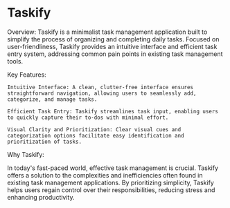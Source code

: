 # Taskify

Overview:
Taskify is a minimalist task management application built to simplify the process of organizing and completing daily tasks. Focused on user-friendliness, Taskify provides an intuitive interface and efficient task entry system, addressing common pain points in existing task management tools.

Key Features:

    Intuitive Interface: A clean, clutter-free interface ensures straightforward navigation, allowing users to seamlessly add, categorize, and manage tasks.

    Efficient Task Entry: Taskify streamlines task input, enabling users to quickly capture their to-dos with minimal effort.

    Visual Clarity and Prioritization: Clear visual cues and categorization options facilitate easy identification and prioritization of tasks.

Why Taskify:

In today's fast-paced world, effective task management is crucial. Taskify offers a solution to the complexities and inefficiencies often found in existing task management applications. By prioritizing simplicity, Taskify helps users regain control over their responsibilities, reducing stress and enhancing productivity.
